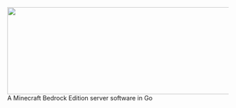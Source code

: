 <a href="https://github.com/Irmine/GoMine">
    <img src="https://github.com/Irmine/GoMine/blob/master/GoMineLogo.jpg" width="600" height="200" align="left">
</a> <br> <br> <br> <br> <br> <br> <br> <br> <hr>

A Minecraft Bedrock Edition server software in Go
